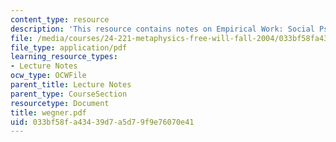 ```yaml
---
content_type: resource
description: 'This resource contains notes on Empirical Work: Social Psychology I.'
file: /media/courses/24-221-metaphysics-free-will-fall-2004/033bf58fa43439d7a5d79f9e76070e41_wegner.pdf
file_type: application/pdf
learning_resource_types:
- Lecture Notes
ocw_type: OCWFile
parent_title: Lecture Notes
parent_type: CourseSection
resourcetype: Document
title: wegner.pdf
uid: 033bf58f-a434-39d7-a5d7-9f9e76070e41
---
```

